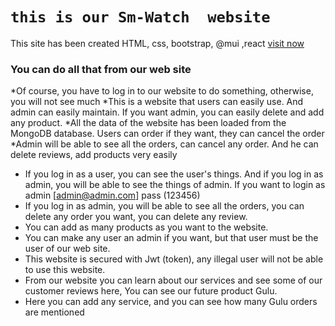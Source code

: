 # `this is our Sm-Watch  website`

This site has been created HTML, css, bootstrap, @mui ,react [ visit now ](https://watch-website-70dc3.web.app/)

### You can do all that from our web site
*Of course, you have to log in to our website to do something, otherwise, you will not see much
*This is a website that users can easily use. And admin can easily maintain. If you want admin, you can easily delete and add any product.
*All the data of the website has been loaded from the MongoDB database. Users can order
 if they want, they can cancel the order 
*Admin will be able to see all the orders, can cancel any order. And he can delete reviews, add products very easily
* If you log in as a user, you can see the user's things. And if you log in as admin, you will be able to see the things of admin. If you want to login as admin [admin@admin.com] pass (123456)
* If you log in as admin, you will be able to see all the orders, you can delete any order you want, you can delete any review.
* You can add as many products as you want to the website.
* You can make any user an admin if you want, but that user must be the user of our web site.
* This website is secured with Jwt (token), any illegal user will not be able to use this website.
* From our website you can learn about our services and see some of our customer reviews here,
You can see our future product Gulu.
* Here you can add any service, and you can see how many Gulu orders are mentioned
